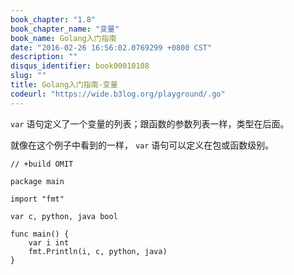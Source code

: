 ```yaml
---
book_chapter: "1.8"
book_chapter_name: "变量"
book_name: Golang入门指南
date: "2016-02-26 16:56:02.0769299 +0800 CST"
description: ""
disqus_identifier: book00010108
slug: ""
title: Golang入门指南-变量
codeurl: "https://wide.b3log.org/playground/.go"
---
```





`var` 语句定义了一个变量的列表；跟函数的参数列表一样，类型在后面。

就像在这个例子中看到的一样， `var` 语句可以定义在包或函数级别。

```
// +build OMIT

package main

import "fmt"

var c, python, java bool

func main() {
	var i int
	fmt.Println(i, c, python, java)
}

```


